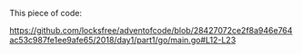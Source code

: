 This piece of code: 

 https://github.com/locksfree/adventofcode/blob/28427072ce2f8a946e764ac53c987fe1ee9afe65/2018/day1/part1/go/main.go#L12-L23
